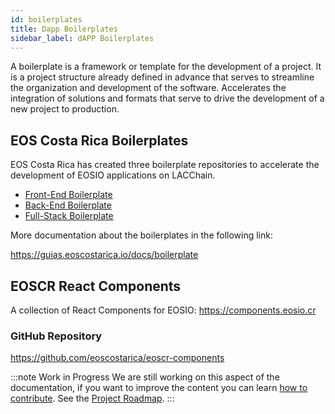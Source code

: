 ```yaml
---
id: boilerplates
title: Dapp Boilerplates
sidebar_label: dAPP Boilerplates
---
```


A boilerplate is a framework or template for the development of a project. It is a project structure already defined in advance that serves to streamline the organization and development of the software. Accelerates the integration of solutions and formats that serve to drive the development of a new project to production.

## EOS Costa Rica Boilerplates
EOS Costa Rica has created three boilerplate repositories to accelerate the development of EOSIO applications on LACChain.

- [Front-End Boilerplate](https://github.com/eoscostarica/webapp-boilerplate)
- [Back-End Boilerplate](https://github.com/eoscostarica/backend-boilerplate)  
- [Full-Stack Boilerplate](https://github.com/eoscostarica/full-stack-boilerplate)

More documentation about the boilerplates in the following link:

https://guias.eoscostarica.io/docs/boilerplate 

## EOSCR React Components
A collection of React Components for EOSIO:  https://components.eosio.cr

### GitHub Repository
https://github.com/eoscostarica/eoscr-components

:::note Work in Progress
We are still working on this aspect of the documentation, if you want to improve the content you can learn [how to contribute](../guides/contribute). See the [Project Roadmap](../testnet/roadmap).
:::